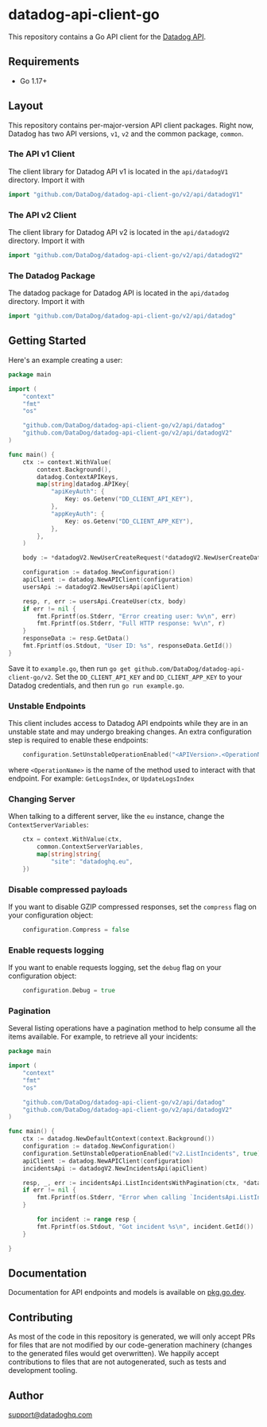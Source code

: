 # datadog-api-client-go

This repository contains a Go API client for the [Datadog API](https://docs.datadoghq.com/api/).

## Requirements

- Go 1.17+

## Layout

This repository contains per-major-version API client packages. Right
now, Datadog has two API versions, `v1`, `v2` and the common package, `common`.

### The API v1 Client

The client library for Datadog API v1 is located in the `api/datadogV1` directory. Import it with

```go
import "github.com/DataDog/datadog-api-client-go/v2/api/datadogV1"
```

### The API v2 Client

The client library for Datadog API v2 is located in the `api/datadogV2` directory. Import it with

```go
import "github.com/DataDog/datadog-api-client-go/v2/api/datadogV2"
```

### The Datadog Package

The datadog package for Datadog API is located in the `api/datadog` directory. Import it with

```go
import "github.com/DataDog/datadog-api-client-go/v2/api/datadog"
```

## Getting Started

Here's an example creating a user:

```go
package main

import (
    "context"
    "fmt"
    "os"

    "github.com/DataDog/datadog-api-client-go/v2/api/datadog"
    "github.com/DataDog/datadog-api-client-go/v2/api/datadogV2"
)

func main() {
    ctx := context.WithValue(
        context.Background(),
        datadog.ContextAPIKeys,
        map[string]datadog.APIKey{
            "apiKeyAuth": {
                Key: os.Getenv("DD_CLIENT_API_KEY"),
            },
            "appKeyAuth": {
                Key: os.Getenv("DD_CLIENT_APP_KEY"),
            },
        },
    )

    body := *datadogV2.NewUserCreateRequest(*datadogV2.NewUserCreateData(*datadogV2.NewUserCreateAttributes("jane.doe@example.com"), datadogV2.UsersType("users")))

    configuration := datadog.NewConfiguration()
    apiClient := datadog.NewAPIClient(configuration)
    usersApi := datadogV2.NewUsersApi(apiClient)

    resp, r, err := usersApi.CreateUser(ctx, body)
    if err != nil {
        fmt.Fprintf(os.Stderr, "Error creating user: %v\n", err)
        fmt.Fprintf(os.Stderr, "Full HTTP response: %v\n", r)
    }
    responseData := resp.GetData()
    fmt.Fprintf(os.Stdout, "User ID: %s", responseData.GetId())
}
```

Save it to `example.go`, then run `go get github.com/DataDog/datadog-api-client-go/v2`.
Set the `DD_CLIENT_API_KEY` and `DD_CLIENT_APP_KEY` to your Datadog
credentials, and then run `go run example.go`.

### Unstable Endpoints

This client includes access to Datadog API endpoints while they are in an unstable state and may undergo breaking changes. An extra configuration step is required to enable these endpoints:

```go
    configuration.SetUnstableOperationEnabled("<APIVersion>.<OperationName>", true)
```

where `<OperationName>` is the name of the method used to interact with that endpoint. For example: `GetLogsIndex`, or `UpdateLogsIndex`

### Changing Server

When talking to a different server, like the `eu` instance, change the `ContextServerVariables`:

```go
    ctx = context.WithValue(ctx,
        common.ContextServerVariables,
        map[string]string{
            "site": "datadoghq.eu",
    })
```

### Disable compressed payloads

If you want to disable GZIP compressed responses, set the `compress` flag
on your configuration object:

```go
    configuration.Compress = false
```

### Enable requests logging

If you want to enable requests logging, set the `debug` flag on your configuration object:

```go
    configuration.Debug = true
```

### Pagination

Several listing operations have a pagination method to help consume all the items available.
For example, to retrieve all your incidents:

```go
package main

import (
	"context"
	"fmt"
	"os"

	"github.com/DataDog/datadog-api-client-go/v2/api/datadog"
	"github.com/DataDog/datadog-api-client-go/v2/api/datadogV2"
)

func main() {
	ctx := datadog.NewDefaultContext(context.Background())
	configuration := datadog.NewConfiguration()
	configuration.SetUnstableOperationEnabled("v2.ListIncidents", true)
	apiClient := datadog.NewAPIClient(configuration)
	incidentsApi := datadogV2.NewIncidentsApi(apiClient)

	resp, _, err := incidentsApi.ListIncidentsWithPagination(ctx, *datadog.NewListIncidentsOptionalParameters())
	if err != nil {
		fmt.Fprintf(os.Stderr, "Error when calling `IncidentsApi.ListIncidents`: %v\n", err)
	}

        for incident := range resp {
		fmt.Fprintf(os.Stdout, "Got incident %s\n", incident.GetId())
	}

}
```

## Documentation

Documentation for API endpoints and models is available on [pkg.go.dev](https://pkg.go.dev/github.com/DataDog/datadog-api-client-go/v2).

## Contributing

As most of the code in this repository is generated, we will only accept PRs for files
that are not modified by our code-generation machinery (changes to the generated files
would get overwritten). We happily accept contributions to files that are not autogenerated,
such as tests and development tooling.

## Author

support@datadoghq.com
